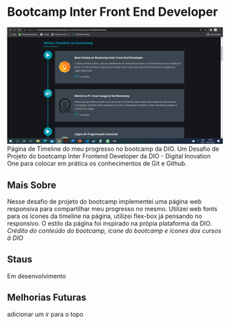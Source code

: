 # Bootcamp Inter Front End Developer
<img src="img/Captura de tela 2021-12-28 205015.png">
Página de Timeline do meu progresso no bootcamp da DIO.
Um Desafio de Projeto do bootcamp Inter Frontend Developer da DIO - Digital Inovation One para colocar em prática os conhecimentos de Git e Github. 

## Mais Sobre
Nesse desafio de projeto do bootcamp implementei uma página web responsiva para compartilhar meu progresso no mesmo. Utilizei web fonts para os ícones da timeline na página, utilizei flex-box já pensando no responsivo. O estilo da página foi inspirado na própia plataforma da DIO. 
*Crédito do conteúdo do bootcamp, ícone do bootcamp e ícones dos cursos à DIO*

## Staus
Em desenvolvimento

## Melhorias Futuras
adicionar um ir para o topo 
